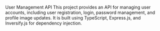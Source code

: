 User Management API
This project provides an API for managing user accounts, including user registration, login, password management, and profile image updates. It is built using TypeScript, Express.js, and Inversify.js for dependency injection.
